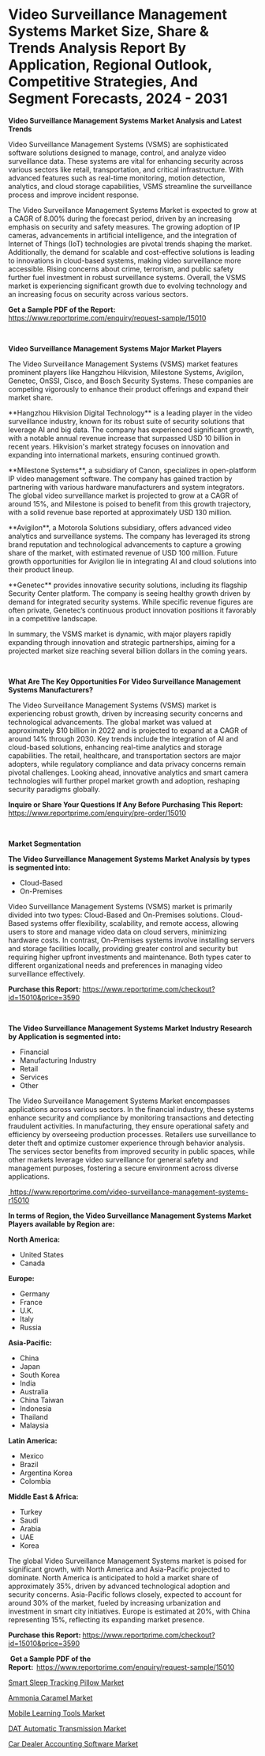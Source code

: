 <p><h1>Video Surveillance Management Systems Market Size, Share & Trends Analysis Report By Application, Regional Outlook, Competitive Strategies, And Segment Forecasts, 2024 - 2031</h1></p><p><strong>Video Surveillance Management Systems Market Analysis and Latest Trends</strong></p>
<p><p>Video Surveillance Management Systems (VSMS) are sophisticated software solutions designed to manage, control, and analyze video surveillance data. These systems are vital for enhancing security across various sectors like retail, transportation, and critical infrastructure. With advanced features such as real-time monitoring, motion detection, analytics, and cloud storage capabilities, VSMS streamline the surveillance process and improve incident response.</p><p>The Video Surveillance Management Systems Market is expected to grow at a CAGR of 8.00% during the forecast period, driven by an increasing emphasis on security and safety measures. The growing adoption of IP cameras, advancements in artificial intelligence, and the integration of Internet of Things (IoT) technologies are pivotal trends shaping the market. Additionally, the demand for scalable and cost-effective solutions is leading to innovations in cloud-based systems, making video surveillance more accessible. Rising concerns about crime, terrorism, and public safety further fuel investment in robust surveillance systems. Overall, the VSMS market is experiencing significant growth due to evolving technology and an increasing focus on security across various sectors.</p></p>
<p><strong>Get a Sample PDF of the Report:&nbsp;</strong> <a href="https://www.reportprime.com/enquiry/request-sample/15010?utm_campaign=1097&utm_medium=2&utm_source=Github&utm_content=ia&utm_term=29112024&utm_id=video-surveillance-management-systems">https://www.reportprime.com/enquiry/request-sample/15010</a></p>
<p>&nbsp;</p>
<p><strong>Video Surveillance Management Systems Major Market Players</strong></p>
<p><p>The Video Surveillance Management Systems (VSMS) market features prominent players like Hangzhou Hikvision, Milestone Systems, Avigilon, Genetec, OnSSI, Cisco, and Bosch Security Systems. These companies are competing vigorously to enhance their product offerings and expand their market share.</p><p>**Hangzhou Hikvision Digital Technology** is a leading player in the video surveillance industry, known for its robust suite of security solutions that leverage AI and big data. The company has experienced significant growth, with a notable annual revenue increase that surpassed USD 10 billion in recent years. Hikvision's market strategy focuses on innovation and expanding into international markets, ensuring continued growth.</p><p>**Milestone Systems**, a subsidiary of Canon, specializes in open-platform IP video management software. The company has gained traction by partnering with various hardware manufacturers and system integrators. The global video surveillance market is projected to grow at a CAGR of around 15%, and Milestone is poised to benefit from this growth trajectory, with a solid revenue base reported at approximately USD 130 million.</p><p>**Avigilon**, a Motorola Solutions subsidiary, offers advanced video analytics and surveillance systems. The company has leveraged its strong brand reputation and technological advancements to capture a growing share of the market, with estimated revenue of USD 100 million. Future growth opportunities for Avigilon lie in integrating AI and cloud solutions into their product lineup.</p><p>**Genetec** provides innovative security solutions, including its flagship Security Center platform. The company is seeing healthy growth driven by demand for integrated security systems. While specific revenue figures are often private, Genetec’s continuous product innovation positions it favorably in a competitive landscape.</p><p>In summary, the VSMS market is dynamic, with major players rapidly expanding through innovation and strategic partnerships, aiming for a projected market size reaching several billion dollars in the coming years.</p></p>
<p>&nbsp;</p>
<p><strong>What Are The Key Opportunities For Video Surveillance Management Systems Manufacturers?</strong></p>
<p><p>The Video Surveillance Management Systems (VSMS) market is experiencing robust growth, driven by increasing security concerns and technological advancements. The global market was valued at approximately $10 billion in 2022 and is projected to expand at a CAGR of around 14% through 2030. Key trends include the integration of AI and cloud-based solutions, enhancing real-time analytics and storage capabilities. The retail, healthcare, and transportation sectors are major adopters, while regulatory compliance and data privacy concerns remain pivotal challenges. Looking ahead, innovative analytics and smart camera technologies will further propel market growth and adoption, reshaping security paradigms globally.</p></p>
<p><strong>Inquire or Share Your Questions If Any Before Purchasing This Report:</strong> <a href="https://www.reportprime.com/enquiry/pre-order/15010?utm_campaign=1097&utm_medium=2&utm_source=Github&utm_content=ia&utm_term=29112024&utm_id=video-surveillance-management-systems">https://www.reportprime.com/enquiry/pre-order/15010</a></p>
<p>&nbsp;</p>
<p><strong>Market Segmentation</strong></p>
<p><strong>The Video Surveillance Management Systems Market Analysis by types is segmented into:</strong></p>
<p><ul><li>Cloud-Based</li><li>On-Premises</li></ul></p>
<p><p>Video Surveillance Management Systems (VSMS) market is primarily divided into two types: Cloud-Based and On-Premises solutions. Cloud-Based systems offer flexibility, scalability, and remote access, allowing users to store and manage video data on cloud servers, minimizing hardware costs. In contrast, On-Premises systems involve installing servers and storage facilities locally, providing greater control and security but requiring higher upfront investments and maintenance. Both types cater to different organizational needs and preferences in managing video surveillance effectively.</p></p>
<p><strong>Purchase this Report:&nbsp;</strong><a href="https://www.reportprime.com/checkout?id=15010&price=3590&utm_campaign=1097&utm_medium=2&utm_source=Github&utm_content=ia&utm_term=29112024&utm_id=video-surveillance-management-systems">https://www.reportprime.com/checkout?id=15010&price=3590</a></p>
<p>&nbsp;</p>
<p><strong>The Video Surveillance Management Systems Market Industry Research by Application is segmented into:</strong></p>
<p><ul><li>Financial</li><li>Manufacturing Industry</li><li>Retail</li><li>Services</li><li>Other</li></ul></p>
<p><p>The Video Surveillance Management Systems Market encompasses applications across various sectors. In the financial industry, these systems enhance security and compliance by monitoring transactions and detecting fraudulent activities. In manufacturing, they ensure operational safety and efficiency by overseeing production processes. Retailers use surveillance to deter theft and optimize customer experience through behavior analysis. The services sector benefits from improved security in public spaces, while other markets leverage video surveillance for general safety and management purposes, fostering a secure environment across diverse applications.</p></p>
<p><a href="https://www.reportprime.com/video-surveillance-management-systems-r15010?utm_campaign=1097&utm_medium=2&utm_source=Github&utm_content=ia&utm_term=29112024&utm_id=video-surveillance-management-systems">&nbsp;https://www.reportprime.com/video-surveillance-management-systems-r15010</a></p>
<p><strong>In terms of Region, the Video Surveillance Management Systems Market Players available by Region are:</strong></p>
<p>
    <p> <strong> North America: </strong>
        <ul>
            <li>United States</li>
            <li>Canada</li>
        </ul>
        </p> 
    <p> <strong> Europe: </strong>
        <ul>
            <li>Germany</li>
            <li>France</li>
            <li>U.K.</li>
            <li>Italy</li>
            <li>Russia</li>
        </ul>
        </p> 
    <p> <strong> Asia-Pacific: </strong>
        <ul>
            <li>China</li>
            <li>Japan</li>
            <li>South Korea</li>
            <li>India</li>
            <li>Australia</li>
            <li>China Taiwan</li>
            <li>Indonesia</li>
            <li>Thailand</li>
            <li>Malaysia</li>
        </ul>
        </p> 
    <p> <strong> Latin America: </strong>
        <ul>
            <li>Mexico</li>
            <li>Brazil</li>
            <li>Argentina Korea</li>
            <li>Colombia</li>
        </ul>
        </p> 
    <p> <strong> Middle East & Africa: </strong>
        <ul>
            <li>Turkey</li>
            <li>Saudi</li>
            <li>Arabia</li>
            <li>UAE</li>
            <li>Korea</li>
        </ul>
    </p>
    </p>
<p><p>The global Video Surveillance Management Systems market is poised for significant growth, with North America and Asia-Pacific projected to dominate. North America is anticipated to hold a market share of approximately 35%, driven by advanced technological adoption and security concerns. Asia-Pacific follows closely, expected to account for around 30% of the market, fueled by increasing urbanization and investment in smart city initiatives. Europe is estimated at 20%, with China representing 15%, reflecting its expanding market presence.</p></p>
<p><strong>Purchase this Report: </strong><a href="https://www.reportprime.com/checkout?id=15010&price=3590&utm_campaign=1097&utm_medium=2&utm_source=Github&utm_content=ia&utm_term=29112024&utm_id=video-surveillance-management-systems">https://www.reportprime.com/checkout?id=15010&price=3590</a></p>
<p>&nbsp;<strong>Get a Sample PDF of the Report:&nbsp;&nbsp;</strong><a href="https://www.reportprime.com/enquiry/request-sample/15010?utm_campaign=1097&utm_medium=2&utm_source=Github&utm_content=ia&utm_term=29112024&utm_id=video-surveillance-management-systems">https://www.reportprime.com/enquiry/request-sample/15010</a></p>
<p><strong></strong></p>
<p><p><a href="https://issuu.com/reportprime-2/docs/smart-sleep-tracking-pillow-market-size-2030.pptx?utm_campaign=1097&utm_medium=2&utm_source=Github&utm_content=ia&utm_term=29112024&utm_id=video-surveillance-management-systems">Smart Sleep Tracking Pillow Market</a></p><p><a href="https://www.linkedin.com/pulse/opportunities-challenges-ammonia-caramel-market-strategic-insights-upyef?utm_campaign=1097&utm_medium=2&utm_source=Github&utm_content=ia&utm_term=29112024&utm_id=video-surveillance-management-systems">Ammonia Caramel Market</a></p><p><a href="https://github.com/darenph8er/Market-Research-Report-List-1/blob/main/mobile-learning-tools-market.md?utm_campaign=1097&utm_medium=2&utm_source=Github&utm_content=ia&utm_term=29112024&utm_id=video-surveillance-management-systems">Mobile Learning Tools Market</a></p><p><a href="https://issuu.com/reportprime-2/docs/dat-automatic-transmission-market-size-2030.pptx?utm_campaign=1097&utm_medium=2&utm_source=Github&utm_content=ia&utm_term=29112024&utm_id=video-surveillance-management-systems">DAT Automatic Transmission Market</a></p><p><a href="https://github.com/ElviraLeka1962/Market-Research-Report-List-1/blob/main/car-dealer-accounting-software-market.md?utm_campaign=1097&utm_medium=2&utm_source=Github&utm_content=ia&utm_term=29112024&utm_id=video-surveillance-management-systems">Car Dealer Accounting Software Market</a></p></p>